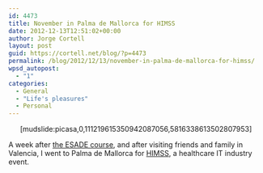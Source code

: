 ```yaml
---
id: 4473
title: November in Palma de Mallorca for HIMSS
date: 2012-12-13T12:51:02+00:00
author: Jorge Cortell
layout: post
guid: https://cortell.net/blog/?p=4473
permalink: /blog/2012/12/13/november-in-palma-de-mallorca-for-himss/
wpsd_autopost:
  - "1"
categories:
  - General
  - "Life's pleasures"
  - Personal
---
```

<p style="text-align: center">
  [mudslide:picasa,0,111219615350942087056,5816338613502807953]
</p>

A week after <a title="https://cortell.net/blog/2012/12/november-in-barcelona-for-esade-course/" href="https://cortell.net/blog/2012/12/november-in-barcelona-for-esade-course/" target="_blank">the ESADE course</a>, and after visiting friends and family in Valencia, I went to Palma de Mallorca for <a title="https://hitleadershipsummit.eu/2012sp/education/index.aspx" href="https://hitleadershipsummit.eu/2012sp/education/index.aspx" target="_blank">HIMSS</a>, a healthcare IT industry event.